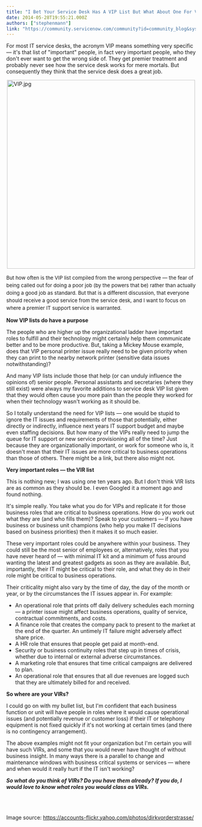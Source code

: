 ```yaml
---
title: "I Bet Your Service Desk Has A VIP List But What About One For Very Important Roles"
date: 2014-05-28T19:55:21.000Z
authors: ["stephenmann"]
link: "https://community.servicenow.com/community?id=community_blog&sys_id=9a3deae5dbd0dbc01dcaf3231f961940"
---
```

<p>For most IT service desks, the acronym VIP means something very specific — it's that list of "important" people, in fact very important people, who they don't ever want to get the wrong side of. They get premier treatment and probably never see how the service desk works for mere mortals. But consequently they think that the service desk does a great job.</p><p></p><p><a _jive_internal="true" href="/servlet/JiveServlet/downloadImage/38-3122-10244/VIP.jpg"><img   alt="VIP.jpg" class="image-0 jive-image" height="333" src="02ce2c4edb585f048c8ef4621f9619e8.iix" style="height: auto; display: block; margin-left: auto; margin-right: auto;" width="500"/></a></p><p><span style="font-size: 10pt; line-height: 1.5em;">But how often is the VIP list compiled from the wrong perspective — the fear of being called out for doing a poor job (by the powers that be) rather than actually doing a good job as standard. But that is a different discussion, that everyone should receive a good service from the service desk, and I want to focus on where a premier IT support service is warranted.</span></p><p></p><p><strong>Now VIP lists do have a purpose</strong></p><p></p><p>The people who are higher up the organizational ladder have important roles to fulfill and their technology might certainly help them communicate better and to be more productive. But, taking a Mickey Mouse example, does that VIP personal printer issue really need to be given priority when they can print to the nearby network printer (sensitive data issues notwithstanding)?</p><p></p><p>And many VIP lists include those that help (or can unduly influence the opinions of) senior people. Personal assistants and secretaries (where they still exist) were always my favorite additions to service desk VIP list given that they would often cause you more pain than the people they worked for when their technology wasn't working as it should be.</p><p></p><p>So I totally understand the need for VIP lists — one would be stupid to ignore the IT issues and requirements of those that potentially, either directly or indirectly, influence next years IT support budget and maybe even staffing decisions. But how many of the VIPs really need to jump the queue for IT support or new service provisioning all of the time? Just because they are organizationally important, or work for someone who is, it doesn't mean that their IT issues are more critical to business operations than those of others. There might be a link, but there also might not.</p><p></p><p><strong>Very important roles — the VIR list</strong></p><p></p><p>This is nothing new; I was using one ten years ago. But I don't think VIR lists are as common as they should be. I even Googled it a moment ago and found nothing.</p><p></p><p>It's simple really. You take what you do for VIPs and replicate it for those business roles that are critical to business operations. How do you work out what they are (and who fills them)? Speak to your customers — if you have business or business unit champions (who help you make IT decisions based on business priorities) then it makes it so much easier.</p><p></p><p>These very important roles could be anywhere within your business. They could still be the most senior of employees or, alternatively, roles that you have never heard of — with minimal IT kit and a minimum of fuss around wanting the latest and greatest gadgets as soon as they are available. But, importantly, their IT might be critical to their role, and what they do in their role might be critical to business operations.</p><p></p><p>Their criticality might also vary by the time of day, the day of the month or year, or by the circumstances the IT issues appear in. For example:</p><p></p><ul style="list-style-type: disc;"><li>An operational role that prints off daily delivery schedules each morning — a printer issue might affect business operations, quality of service, contractual commitments, and costs.</li><li>A finance role that creates the company pack to present to the market at the end of the quarter. An untimely IT failure might adversely affect share price.</li><li>A HR role that ensures that people get paid at month-end.</li><li>Security or business continuity roles that step up in times of crisis, whether due to internal or external adverse circumstances.</li><li>A marketing role that ensures that time critical campaigns are delivered to plan.</li><li>An operational role that ensures that all due revenues are logged such that they are ultimately billed for and received.</li></ul><p></p><p><strong>So where are your VIRs?</strong></p><p></p><p>I could go on with my bullet list, but I'm confident that each business function or unit will have people in roles where it would cause operational issues (and potentially revenue or customer loss) if their IT or telephony equipment is not fixed quickly if it's not working at certain times (and there is no contingency arrangement).</p><p></p><p>The above examples might not fit your organization but I'm certain you will have such VIRs, and some that you would never have thought of without business insight. In many ways there is a parallel to change and maintenance windows with business critical systems or services — where and when would it really hurt if the IT isn't working?</p><p></p><p><strong><em>So what do you think of VIRs? Do you have them already? If you do, I would love to know what roles you would class as VIRs.</em></strong></p><p style="min-height: 8pt; height: 8pt; padding: 0px;"><strong><em> </em></strong> </p><p style="min-height: 8pt; height: 8pt; padding: 0px;"><strong><em> </em></strong> </p><p>Image source: <a title="k-external-small" class="jive-link-external-small" href="https://accounts-flickr.yahoo.com/photos/dirkvorderstrasse/" rel="nofollow" target="_blank">https://accounts-flickr.yahoo.com/photos/dirkvorderstrasse/</a></p>